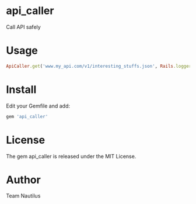 # api_caller
Call API safely

# Usage
```ruby
ApiCaller.get('www.my_api.com/v1/interesting_stuffs.json', Rails.logger)
```

# Install
Edit your Gemfile and add:
```ruby
gem 'api_caller'
```
# License
The gem api_caller is released under the MIT License.

# Author
Team Nautilus
